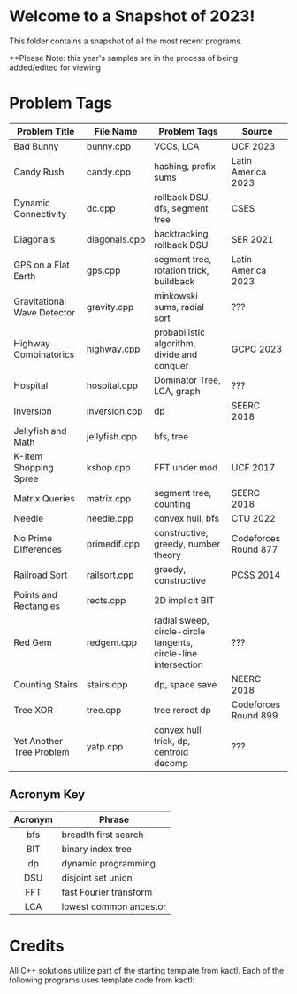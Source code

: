 # Welcome to a Snapshot of 2023!

This folder contains a snapshot of all the most recent programs.

**Please Note: this year's samples are in the process of being added/edited for viewing


# Problem Tags

| Problem Title | File Name | Problem Tags | Source |
| ------------- | --------- | ------------ | ------------ |
| Bad Bunny | bunny.cpp | VCCs, LCA | UCF 2023 | 
| Candy Rush | candy.cpp | hashing, prefix sums | Latin America 2023 |
| Dynamic Connectivity | dc.cpp | rollback DSU, dfs, segment tree | CSES |
| Diagonals | diagonals.cpp | backtracking, rollback DSU | SER 2021 |
| GPS on a Flat Earth | gps.cpp | segment tree, rotation trick, buildback | Latin America 2023 |
| Gravitational Wave Detector | gravity.cpp | minkowski sums, radial sort | ??? |
| Highway Combinatorics | highway.cpp | probabilistic algorithm, divide and conquer | GCPC 2023 |
| Hospital | hospital.cpp | Dominator Tree, LCA, graph | ??? |
| Inversion | inversion.cpp | dp | SEERC 2018 |
| Jellyfish and Math | jellyfish.cpp | bfs, tree |
| K-Item Shopping Spree | kshop.cpp | FFT under mod | UCF 2017 | 
| Matrix Queries | matrix.cpp | segment tree, counting | SEERC 2018 |
| Needle | needle.cpp | convex hull, bfs | CTU 2022 |
| No Prime Differences | primedif.cpp | constructive, greedy, number theory | Codeforces Round 877 |
| Railroad Sort | railsort.cpp | greedy, constructive | PCSS 2014 |
| Points and Rectangles | rects.cpp | 2D implicit BIT | 
| Red Gem | redgem.cpp | radial sweep, circle-circle tangents, circle-line intersection | ??? |
| Counting Stairs | stairs.cpp | dp, space save | NEERC 2018 | 
| Tree XOR | tree.cpp | tree reroot dp | Codeforces Round 899 |
| Yet Another Tree Problem | yatp.cpp | convex hull trick, dp, centroid decomp | ??? |

## Acronym Key

| Acronym | Phrase |
| :-----: | ------ |
| bfs | breadth first search |
| BIT | binary index tree |
| dp | dynamic programming |
| DSU | disjoint set union |
| FFT | fast Fourier transform |
| LCA | lowest common ancestor |

# Credits

All C++ solutions utilize part of the starting template from kactl. 
Each of the following programs uses template code from kactl:
 <!-- - openpitmining.cpp uses Edmonds Karp
 - passwordsuspect.cpp uses Aho Corasick
 - pushabox.cpp uses connected components 
 - spanning.cpp uses the Union Find data structure
 - standingout.cpp uses the Suffix Array data structure
 - triangles.cpp uses the Point structure -->
